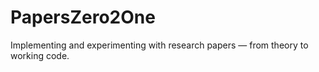 # PapersZero2One
Implementing and experimenting with research papers — from theory to working code.
